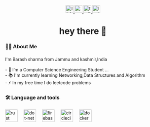 
  
  ###
  
  <div align="center">
    <a href="https://www.linkedin.com/in/barash-sharma-321705153/">
    <img src="https://img.shields.io/static/v1?message=LinkedIn&logo=linkedin&label=&color=0077B5&logoColor=white&labelColor=&style=for-the-badge" height="25" alt="linkedin logo"  />
    </a>
    <a href="https://www.youtube.com/channel/UCrHETrTYgbsTLpaoC2hH54g">
    <img src="https://img.shields.io/static/v1?message=Youtube&logo=youtube&label=&color=FF0000&logoColor=white&labelColor=&style=for-the-badge" height="25" alt="youtube logo"  />
    </a>
    <a href="https://twitter.com/BarashSharma">
    <img src="https://img.shields.io/static/v1?message=Twitter&logo=twitter&label=&color=1DA1F2&logoColor=white&labelColor=&style=for-the-badge" height="25" alt="twitter logo"  />
    </a>
    <img src="https://www.google.com/url?sa=i&url=https%3A%2F%2Fen.m.wikipedia.org%2Fwiki%2FFile%3ALeetCode_Logo_black_with_text.svg&psig=AOvVaw0kNAwFPNOWTegtJuksbTOA&ust=1708852519429000&source=images&cd=vfe&opi=89978449&ved=0CBMQjRxqFwoTCODX1O3Rw4QDFQAAAAAdAAAAABAE "height="25" alt="leetcode" />
  </div>
  
  ###
  
  
  ###
  
  <h1 align="center">hey there 👋</h1>
  
  ###
  
  <h3 align="left">👩‍💻  About Me</h3>
  
  ###
  
  <p align="left">I'm Barash sharma from Jammu and kashmir,India<br><br>- 🔭 I’m a Computer Science Engineering Student ...<br>- 📚 I'm currently learning Networking,Data Structures and Algorithm<br>- ⚡ In my free time I do leetcode problems</p>
  
  ###
  
  <h3 align="left">🛠 Language and tools</h3>
  
  ###
  
  <div align="left">
    <img src="https://i.redd.it/31b2ii8hchi31.jpg" height="40" alt="rust logo"  />
    <img width="12" />
    <img src="https://logowik.com/content/uploads/images/visual-studio-code7642.jpg" height="40" alt="dot-net logo"  />
    <img width="12" />
    <img src="https://cdn.jsdelivr.net/gh/devicons/devicon/icons/firebase/firebase-plain-wordmark.svg" height="40" alt="firebase logo"  />
    <img width="12" />
    <img src="https://logos-world.net/wp-content/uploads/2022/07/Java-Logo.png" height="40" alt="circleci logo"  />
    <img width="12" />
    <img src="https://cdn.jsdelivr.net/gh/devicons/devicon/icons/docker/docker-plain-wordmark.svg" height="40" alt="docker logo"  />
  </div>
  
  ###
  
  
  
  ###
  

  ###
